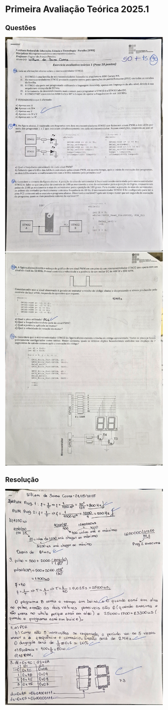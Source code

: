 # Primeira Avaliação Teórica 2025.1

## Questões

![Questoes - parte 1](rsc/prova1.jpg)
![Questoes - parte 2](rsc/prova2.jpg)

## Resolução

![Resolução](rsc/respostas.jpg)
